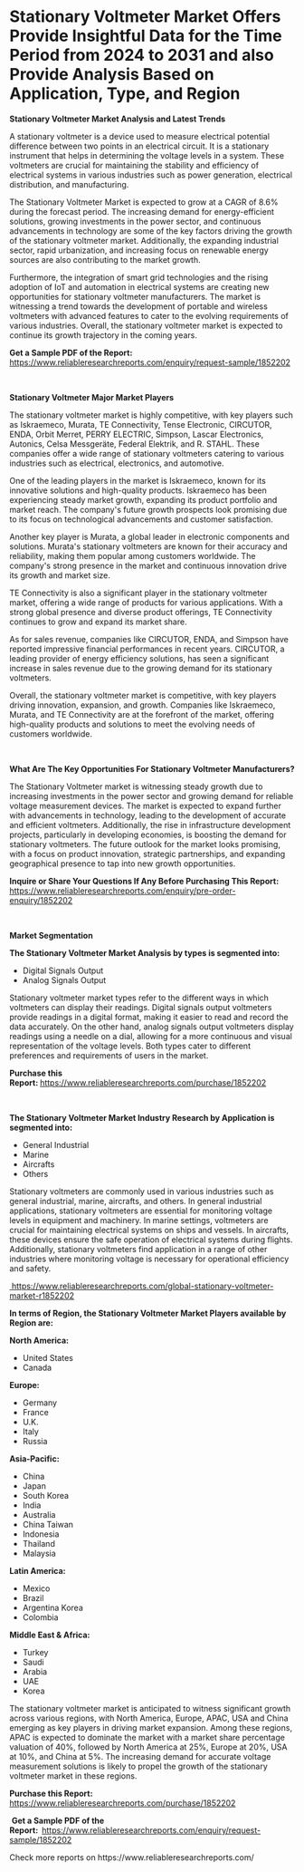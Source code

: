 <p><h1>Stationary Voltmeter Market Offers Provide Insightful Data for the Time Period from 2024 to 2031 and also Provide Analysis Based on Application, Type, and Region</h1></p><p><strong>Stationary Voltmeter Market Analysis and Latest Trends</strong></p>
<p><p>A stationary voltmeter is a device used to measure electrical potential difference between two points in an electrical circuit. It is a stationary instrument that helps in determining the voltage levels in a system. These voltmeters are crucial for maintaining the stability and efficiency of electrical systems in various industries such as power generation, electrical distribution, and manufacturing.</p><p>The Stationary Voltmeter Market is expected to grow at a CAGR of 8.6% during the forecast period. The increasing demand for energy-efficient solutions, growing investments in the power sector, and continuous advancements in technology are some of the key factors driving the growth of the stationary voltmeter market. Additionally, the expanding industrial sector, rapid urbanization, and increasing focus on renewable energy sources are also contributing to the market growth.</p><p>Furthermore, the integration of smart grid technologies and the rising adoption of IoT and automation in electrical systems are creating new opportunities for stationary voltmeter manufacturers. The market is witnessing a trend towards the development of portable and wireless voltmeters with advanced features to cater to the evolving requirements of various industries. Overall, the stationary voltmeter market is expected to continue its growth trajectory in the coming years.</p></p>
<p><strong>Get a Sample PDF of the Report:&nbsp;</strong> <a href="https://www.reliableresearchreports.com/enquiry/request-sample/1852202">https://www.reliableresearchreports.com/enquiry/request-sample/1852202</a></p>
<p>&nbsp;</p>
<p><strong>Stationary Voltmeter Major Market Players</strong></p>
<p><p>The stationary voltmeter market is highly competitive, with key players such as Iskraemeco, Murata, TE Connectivity, Tense Electronic, CIRCUTOR, ENDA, Orbit Merret, PERRY ELECTRIC, Simpson, Lascar Electronics, Autonics, Celsa Messgeräte, Federal Elektrik, and R. STAHL. These companies offer a wide range of stationary voltmeters catering to various industries such as electrical, electronics, and automotive.</p><p>One of the leading players in the market is Iskraemeco, known for its innovative solutions and high-quality products. Iskraemeco has been experiencing steady market growth, expanding its product portfolio and market reach. The company's future growth prospects look promising due to its focus on technological advancements and customer satisfaction.</p><p>Another key player is Murata, a global leader in electronic components and solutions. Murata's stationary voltmeters are known for their accuracy and reliability, making them popular among customers worldwide. The company's strong presence in the market and continuous innovation drive its growth and market size.</p><p>TE Connectivity is also a significant player in the stationary voltmeter market, offering a wide range of products for various applications. With a strong global presence and diverse product offerings, TE Connectivity continues to grow and expand its market share.</p><p>As for sales revenue, companies like CIRCUTOR, ENDA, and Simpson have reported impressive financial performances in recent years. CIRCUTOR, a leading provider of energy efficiency solutions, has seen a significant increase in sales revenue due to the growing demand for its stationary voltmeters.</p><p>Overall, the stationary voltmeter market is competitive, with key players driving innovation, expansion, and growth. Companies like Iskraemeco, Murata, and TE Connectivity are at the forefront of the market, offering high-quality products and solutions to meet the evolving needs of customers worldwide.</p></p>
<p>&nbsp;</p>
<p><strong>What Are The Key Opportunities For Stationary Voltmeter Manufacturers?</strong></p>
<p><p>The Stationary Voltmeter market is witnessing steady growth due to increasing investments in the power sector and growing demand for reliable voltage measurement devices. The market is expected to expand further with advancements in technology, leading to the development of accurate and efficient voltmeters. Additionally, the rise in infrastructure development projects, particularly in developing economies, is boosting the demand for stationary voltmeters. The future outlook for the market looks promising, with a focus on product innovation, strategic partnerships, and expanding geographical presence to tap into new growth opportunities.</p></p>
<p><strong>Inquire or Share Your Questions If Any Before Purchasing This Report:</strong> <a href="https://www.reliableresearchreports.com/enquiry/pre-order-enquiry/1852202">https://www.reliableresearchreports.com/enquiry/pre-order-enquiry/1852202</a></p>
<p>&nbsp;</p>
<p><strong>Market Segmentation</strong></p>
<p><strong>The Stationary Voltmeter Market Analysis by types is segmented into:</strong></p>
<p><ul><li>Digital Signals Output</li><li>Analog Signals Output</li></ul></p>
<p><p>Stationary voltmeter market types refer to the different ways in which voltmeters can display their readings. Digital signals output voltmeters provide readings in a digital format, making it easier to read and record the data accurately. On the other hand, analog signals output voltmeters display readings using a needle on a dial, allowing for a more continuous and visual representation of the voltage levels. Both types cater to different preferences and requirements of users in the market.</p></p>
<p><strong>Purchase this Report:&nbsp;</strong><a href="https://www.reliableresearchreports.com/purchase/1852202">https://www.reliableresearchreports.com/purchase/1852202</a></p>
<p>&nbsp;</p>
<p><strong>The Stationary Voltmeter Market Industry Research by Application is segmented into:</strong></p>
<p><ul><li>General Industrial</li><li>Marine</li><li>Aircrafts</li><li>Others</li></ul></p>
<p><p>Stationary voltmeters are commonly used in various industries such as general industrial, marine, aircrafts, and others. In general industrial applications, stationary voltmeters are essential for monitoring voltage levels in equipment and machinery. In marine settings, voltmeters are crucial for maintaining electrical systems on ships and vessels. In aircrafts, these devices ensure the safe operation of electrical systems during flights. Additionally, stationary voltmeters find application in a range of other industries where monitoring voltage is necessary for operational efficiency and safety.</p></p>
<p><a href="https://www.reliableresearchreports.com/global-stationary-voltmeter-market-r1852202">&nbsp;https://www.reliableresearchreports.com/global-stationary-voltmeter-market-r1852202</a></p>
<p><strong>In terms of Region, the Stationary Voltmeter Market Players available by Region are:</strong></p>
<p>
    <p> <strong> North America: </strong>
        <ul>
            <li>United States</li>
            <li>Canada</li>
        </ul>
        </p> 
    <p> <strong> Europe: </strong>
        <ul>
            <li>Germany</li>
            <li>France</li>
            <li>U.K.</li>
            <li>Italy</li>
            <li>Russia</li>
        </ul>
        </p> 
    <p> <strong> Asia-Pacific: </strong>
        <ul>
            <li>China</li>
            <li>Japan</li>
            <li>South Korea</li>
            <li>India</li>
            <li>Australia</li>
            <li>China Taiwan</li>
            <li>Indonesia</li>
            <li>Thailand</li>
            <li>Malaysia</li>
        </ul>
        </p> 
    <p> <strong> Latin America: </strong>
        <ul>
            <li>Mexico</li>
            <li>Brazil</li>
            <li>Argentina Korea</li>
            <li>Colombia</li>
        </ul>
        </p> 
    <p> <strong> Middle East & Africa: </strong>
        <ul>
            <li>Turkey</li>
            <li>Saudi</li>
            <li>Arabia</li>
            <li>UAE</li>
            <li>Korea</li>
        </ul>
    </p>
    </p>
<p><p>The stationary voltmeter market is anticipated to witness significant growth across various regions, with North America, Europe, APAC, USA and China emerging as key players in driving market expansion. Among these regions, APAC is expected to dominate the market with a market share percentage valuation of 40%, followed by North America at 25%, Europe at 20%, USA at 10%, and China at 5%. The increasing demand for accurate voltage measurement solutions is likely to propel the growth of the stationary voltmeter market in these regions.</p></p>
<p><strong>Purchase this Report: </strong><a href="https://www.reliableresearchreports.com/purchase/1852202">https://www.reliableresearchreports.com/purchase/1852202</a></p>
<p>&nbsp;<strong>Get a Sample PDF of the Report:&nbsp;&nbsp;</strong><a href="https://www.reliableresearchreports.com/enquiry/request-sample/1852202">https://www.reliableresearchreports.com/enquiry/request-sample/1852202</a></p>
<p><strong></strong></p>
<p>Check more reports on https://www.reliableresearchreports.com/</p>